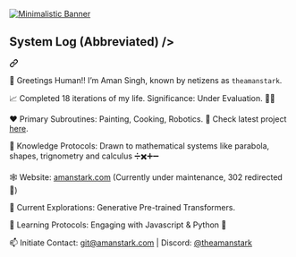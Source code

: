 <article class="markdown-body entry-content container-lg f5" itemprop="text"><p dir="auto"><a target="_blank" rel="noopener noreferrer nofollow" href="https://raw.githubusercontent.com/theamanstark/theamanstark/assets/banner.png"><img src="https://raw.githubusercontent.com/theamanstark/theamanstark/assets/banner.png" alt="Minimalistic Banner" style="max-width: 100%;"></a></p>
<div class="markdown-heading" dir="auto"><h2 class="heading-element" dir="auto">System Log (Abbreviated) /&gt;</h2><a id="user-content-system-log-abbreviated-" class="anchor" aria-label="Permalink: System Log (Abbreviated) />" href="#system-log-abbreviated-"><svg class="octicon octicon-link" viewBox="0 0 16 16" version="1.1" width="16" height="16" aria-hidden="true"><path d="m7.775 3.275 1.25-1.25a3.5 3.5 0 1 1 4.95 4.95l-2.5 2.5a3.5 3.5 0 0 1-4.95 0 .751.751 0 0 1 .018-1.042.751.751 0 0 1 1.042-.018 1.998 1.998 0 0 0 2.83 0l2.5-2.5a2.002 2.002 0 0 0-2.83-2.83l-1.25 1.25a.751.751 0 0 1-1.042-.018.751.751 0 0 1-.018-1.042Zm-4.69 9.64a1.998 1.998 0 0 0 2.83 0l1.25-1.25a.751.751 0 0 1 1.042.018.751.751 0 0 1 .018 1.042l-1.25 1.25a3.5 3.5 0 1 1-4.95-4.95l2.5-2.5a3.5 3.5 0 0 1 4.95 0 .751.751 0 0 1-.018 1.042.751.751 0 0 1-1.042.018 1.998 1.998 0 0 0-2.83 0l-2.5 2.5a1.998 1.998 0 0 0 0 2.83Z"></path></svg></a></div>
<p dir="auto">👋  Greetings Human!! I’m Aman Singh, known by netizens as <code>theamanstark</code>.</p>
<p dir="auto">📈  Completed 18 iterations of my life. Significance: Under Evaluation. 😶&zwj;🌫️</p>
<p dir="auto">❤️  Primary Subroutines: Painting, Cooking, Robotics. 🤖 Check latest project <a href="https://imstark.link/bionic" rel="nofollow">here</a>.</p>
<p dir="auto">👻  Knowledge Protocols: Drawn to mathematical systems like parabola, shapes, trignometry and calculus ➗✖️➕➖</p>
<p dir="auto">🕸️  Website: <a href="https://www.amanstark.com" rel="nofollow">amanstark.com</a> (Currently under maintenance, 302 redirected 🥲)</p>
<p dir="auto">👀  Current Explorations: Generative Pre-trained Transformers.</p>
<p dir="auto">🌱  Learning Protocols:  Engaging with Javascript &amp; Python 🐍</p>
<p dir="auto">📫  Initiate Contact: <a href="mailto:git@amanstark.com">git@amanstark.com</a> | Discord: <a href="https://imstark.link/discord" rel="nofollow">@theamanstark</a></p>
</article>

